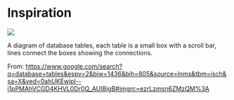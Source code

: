 # Inspiration

![](https://db-feed.s3.amazonaws.com/legacy/shepherd-fig3.jpg)

A diagram of database tables, each table is a small box with a scroll bar, lines connect the boxes showing the connections.

From: https://www.google.com/search?q=database+tables&espv=2&biw=1436&bih=805&source=lnms&tbm=isch&sa=X&ved=0ahUKEwjpl--i1pPMAhVCGD4KHVL0Dr0Q_AUIBigB#imgrc=ezrLzmsn6ZMzQM%3A